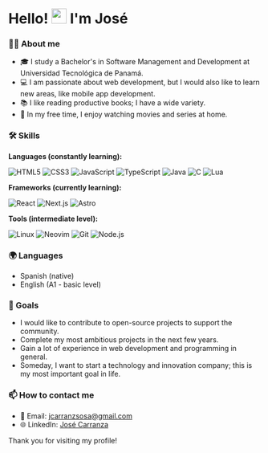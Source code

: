 # Hello! <img src="https://media.giphy.com/media/hvRJCLFzcasrR4ia7z/giphy.gif" width="30px"> I'm José

### 👨‍💻 About me
- 🎓 I study a Bachelor's in Software Management and Development at Universidad Tecnológica de Panamá.
- 💻 I am passionate about web development, but I would also like to learn new areas, like mobile app development.
- 📚 I like reading productive books; I have a wide variety.
- 🎥 In my free time, I enjoy watching movies and series at home.

### 🛠 Skills

**Languages (constantly learning):**

![HTML5](https://skillicons.dev/icons?i=html)
![CSS3](https://skillicons.dev/icons?i=css)
![JavaScript](https://skillicons.dev/icons?i=javascript)
![TypeScript](https://skillicons.dev/icons?i=typescript)
![Java](https://skillicons.dev/icons?i=java)
![C](https://skillicons.dev/icons?i=c)
![Lua](https://skillicons.dev/icons?i=lua)

**Frameworks (currently learning):**

![React](https://skillicons.dev/icons?i=react)
![Next.js](https://skillicons.dev/icons?i=nextjs)
![Astro](https://skillicons.dev/icons?i=astro)

**Tools (intermediate level):**

![Linux](https://skillicons.dev/icons?i=linux)
![Neovim](https://skillicons.dev/icons?i=neovim)
![Git](https://skillicons.dev/icons?i=git)
![Node.js](https://skillicons.dev/icons?i=nodejs)

### 🌍 Languages
- Spanish (native)
- English (A1 - basic level)

### 🎯 Goals
- I would like to contribute to open-source projects to support the community.
- Complete my most ambitious projects in the next few years.
- Gain a lot of experience in web development and programming in general.
- Someday, I want to start a technology and innovation company; this is my most important goal in life.

### 📫 How to contact me
- 📧 Email: [jcarranzsosa@gmail.com](mailto:jcarranzsosa@gmail.com)
- 🌐 LinkedIn: [José Carranza](https://www.linkedin.com/in/jcarranzs)

Thank you for visiting my profile!
